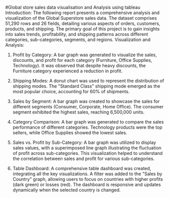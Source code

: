 #Global store sales data visualisation and Analysis using tableau
Introduction:
The following report presents a comprehensive analysis and visualization of the Global Superstore sales data. The dataset comprises 51,290 rows and 26 fields, detailing various aspects of orders, customers, products, and shipping. The primary goal of this project is to gain insights into sales trends, profitability, and shipping patterns across different categories, sub-categories, segments, and regions.
Visualization and Analysis:
1. Profit by Category:
A bar graph was generated to visualize the sales, discounts, and profit for each category (Furniture, Office Supplies, Technology). It was observed that despite heavy discounts, the Furniture category experienced a reduction in profit.
 
2. Shipping Modes:
A donut chart was used to represent the distribution of shipping modes.
The "Standard Class" shipping mode emerged as the most popular choice, accounting for 60% of shipments.
 
3. Sales by Segment:
A bar graph was created to showcase the sales for different segments (Consumer, Corporate, Home Office). The consumer segment exhibited the highest sales, reaching 6,500,000 units.
 
4. Category Comparison:
A bar graph was generated to compare the sales performance of different categories. Technology products were the top sellers, while Office Supplies showed the lowest sales.
 
5. Sales vs. Profit by Sub-Category:
A bar graph was utilized to display sales values, with a superimposed line graph illustrating the fluctuation of profit across sub-categories. This visualization helped to understand the correlation between sales and profit for various sub-categories.
6. Table Dashboard:
A comprehensive table dashboard was created, integrating all the key visualizations. A filter was added to the "Sales by Country" graph, allowing users to focus on countries with higher profits (dark green) or losses (red). The dashboard is responsive and updates dynamically when the selected country is changed.
